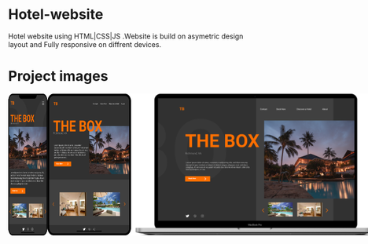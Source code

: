 # Hotel-website
Hotel website using HTML|CSS|JS .Website is build on asymetric design layout and Fully responsive on diffrent devices.

# Project images
<p style="display:flex;justify-content:space-between;">
<img src="https://github.com/Sagarnaikg/Hotel-website/blob/master/phone.png" width=80px />
<img src="https://github.com/Sagarnaikg/Hotel-website/blob/master/tablet.png" width=170px />
<img src="https://github.com/Sagarnaikg/Hotel-website/blob/master/pc.png" width=600px />
 </p>
